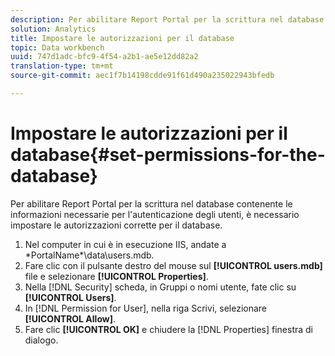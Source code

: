 ```yaml
---
description: Per abilitare Report Portal per la scrittura nel database contenente le informazioni necessarie per l'autenticazione degli utenti, è necessario impostare le autorizzazioni corrette per il database.
solution: Analytics
title: Impostare le autorizzazioni per il database
topic: Data workbench
uuid: 747d1adc-bfc9-4f54-a2b1-ae5e12dd82a2
translation-type: tm+mt
source-git-commit: aec1f7b14198cdde91f61d490a235022943bfedb

---
```



# Impostare le autorizzazioni per il database{#set-permissions-for-the-database}

Per abilitare Report Portal per la scrittura nel database contenente le informazioni necessarie per l&#39;autenticazione degli utenti, è necessario impostare le autorizzazioni corrette per il database.

1. Nel computer in cui è in esecuzione IIS, andate a \*PortalName*\data\users.mdb.
1. Fare clic con il pulsante destro del mouse sul **[!UICONTROL users.mdb]** file e selezionare **[!UICONTROL Properties]**.
1. Nella [!DNL Security] scheda, in Gruppi o nomi utente, fate clic su **[!UICONTROL Users]**.
1. In [!DNL Permission for User], nella riga Scrivi, selezionare **[!UICONTROL Allow]**.
1. Fare clic **[!UICONTROL OK]** e chiudere la [!DNL Properties] finestra di dialogo.
